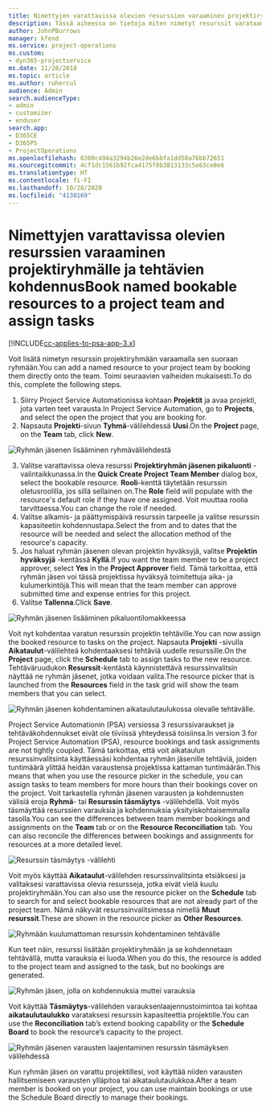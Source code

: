 ```yaml
---
title: Nimettyjen varattavissa olevien resurssien varaaminen projektiryhmälle ja tehtävien kohdennus
description: Tässä aiheessa on tietoja miten nimetyt resurssit varataan projektiryhmille ja miten ne kohdennetaan tehtäville.
author: JohnPBurrows
manager: kfend
ms.service: project-operations
ms.custom:
- dyn365-projectservice
ms.date: 11/28/2018
ms.topic: article
ms.author: ruhercul
audience: Admin
search.audienceType:
- admin
- customizer
- enduser
search.app:
- D365CE
- D365PS
- ProjectOperations
ms.openlocfilehash: 0300c494a3294b26e2de6bbfa1dd50a76bb72651
ms.sourcegitcommit: 4cf1dc1561b92fca4175f0b3813133c5e63ce8e6
ms.translationtype: HT
ms.contentlocale: fi-FI
ms.lasthandoff: 10/28/2020
ms.locfileid: "4130169"
---
```

# <a name="book-named-bookable-resources-to-a-project-team-and-assign-tasks"></a><span data-ttu-id="79d87-103">Nimettyjen varattavissa olevien resurssien varaaminen projektiryhmälle ja tehtävien kohdennus</span><span class="sxs-lookup"><span data-stu-id="79d87-103">Book named bookable resources to a project team and assign tasks</span></span> 

[!INCLUDE[cc-applies-to-psa-app-3.x](../includes/cc-applies-to-psa-app-3x.md)]

<span data-ttu-id="79d87-104">Voit lisätä nimetyn resurssin projektiryhmään varaamalla sen suoraan ryhmään.</span><span class="sxs-lookup"><span data-stu-id="79d87-104">You can  add a named resource to your project team by booking them directly onto the team.</span></span> <span data-ttu-id="79d87-105">Toimi seuraavien vaiheiden mukaisesti.</span><span class="sxs-lookup"><span data-stu-id="79d87-105">To do this, complete the following steps.</span></span>

1. <span data-ttu-id="79d87-106">Siirry Project Service Automationissa kohtaan **Projektit** ja avaa projekti, jota varten teet varausta.</span><span class="sxs-lookup"><span data-stu-id="79d87-106">In  Project Service Automation, go to **Projects**, and select the open the project that you are booking for.</span></span>
2. <span data-ttu-id="79d87-107">Napsauta **Projekti**-sivun **Tyhmä**-välilehdessä **Uusi**.</span><span class="sxs-lookup"><span data-stu-id="79d87-107">On the **Project** page, on the **Team** tab, click **New**.</span></span> 

![Ryhmän jäsenen lisääminen ryhmävälilehdestä](media/RM-how-to-1.png)

3. <span data-ttu-id="79d87-109">Valitse varattavissa oleva resurssi **Projektiryhmän jäsenen pikaluonti** -valintaikkunassa.</span><span class="sxs-lookup"><span data-stu-id="79d87-109">In the **Quick Create Project Team Member** dialog box, select the bookable resource.</span></span> <span data-ttu-id="79d87-110">**Rooli**-kenttä täytetään resurssin oletusroolilla, jos sillä sellainen on.</span><span class="sxs-lookup"><span data-stu-id="79d87-110">The **Role** field will populate with the resource's default role if they have one assigned.</span></span> <span data-ttu-id="79d87-111">Voit muuttaa roolia tarvittaessa.</span><span class="sxs-lookup"><span data-stu-id="79d87-111">You can change the role if needed.</span></span> 
4. <span data-ttu-id="79d87-112">Valitse alkamis- ja päättymispäivä resurssin tarpeelle ja valitse resurssin kapasiteetin kohdennustapa.</span><span class="sxs-lookup"><span data-stu-id="79d87-112">Select the from and to dates that the resource will be needed and select the allocation method of the resource's capacity.</span></span> 
5. <span data-ttu-id="79d87-113">Jos haluat ryhmän jäsenen olevan projektin hyväksyjä, valitse **Projektin hyväksyjä** -kentässä **Kyllä**.</span><span class="sxs-lookup"><span data-stu-id="79d87-113">If you want the team member to be a project approver, select **Yes** in the **Project Approver** field.</span></span> <span data-ttu-id="79d87-114">Tämä tarkoittaa, että ryhmän jäsen voi tässä projektissa hyväksyä toimitettuja aika- ja kulumerkintöjä.</span><span class="sxs-lookup"><span data-stu-id="79d87-114">This will mean that the team member can approve submitted time and expense entries for this project.</span></span> 
6. <span data-ttu-id="79d87-115">Valitse **Tallenna**.</span><span class="sxs-lookup"><span data-stu-id="79d87-115">Click **Save**.</span></span>

![Ryhmän jäsenen lisääminen pikaluontilomakkeessa](media/RM-how-to-2.png)


<span data-ttu-id="79d87-117">Voit nyt kohdentaa varatun resurssin projektin tehtäville.</span><span class="sxs-lookup"><span data-stu-id="79d87-117">You can now assign the booked resource to tasks on the project.</span></span> <span data-ttu-id="79d87-118">Napsauta **Projekti** -sivulla **Aikataulut**-välilehteä kohdentaaksesi tehtäviä uudelle resurssille.</span><span class="sxs-lookup"><span data-stu-id="79d87-118">On the **Project** page, click the **Schedule** tab to assign tasks to the new resource.</span></span> <span data-ttu-id="79d87-119">Tehtäväruudukon **Resurssit**-kentästä käynnistettävä resurssinvalitsin näyttää ne ryhmän jäsenet, jotka voidaan valita.</span><span class="sxs-lookup"><span data-stu-id="79d87-119">The resource picker that is launched from the **Resources** field in the task grid will show the team members that you can select.</span></span>

![Ryhmän jäsenen kohdentaminen aikataulutaulukossa olevalle tehtävälle.](media/RM-how-to-3.png)

<span data-ttu-id="79d87-121">Project Service Automationin (PSA) versiossa 3 resurssivaraukset ja tehtäväkohdennukset eivät ole tiiviissä yhteydessä toisiinsa.</span><span class="sxs-lookup"><span data-stu-id="79d87-121">In version 3 for Project Service Automation (PSA), resource bookings and task assignments are not tightly coupled.</span></span> <span data-ttu-id="79d87-122">Tämä tarkoittaa, että voit aikataulun resurssinvalitsinta käyttäessäsi kohdentaa ryhmän jäsenille tehtäviä, joiden tuntimäärä ylittää heidän varaustensa projektissa kattaman tuntimäärän.</span><span class="sxs-lookup"><span data-stu-id="79d87-122">This means that when you use the resource picker in the schedule, you can assign tasks to team members for more hours than their bookings cover on the project.</span></span>
<span data-ttu-id="79d87-123">Voit tarkastella ryhmän jäsenen varausten ja kohdennusten välisiä eroja **Ryhmä**- tai **Resurssin täsmäytys** -välilehdellä. Voit myös täsmäyttää resurssien varauksia ja kohdennuksia yksityiskohtaisemmalla tasolla.</span><span class="sxs-lookup"><span data-stu-id="79d87-123">You can see the differences between team member bookings and assignments on the **Team** tab or on the **Resource Reconciliation** tab. You can also reconcile the differences between bookings and assignments for resources at a more detailed level.</span></span>

![Resurssin täsmäytys -välilehti](media/RM-how-to-4.png)

<span data-ttu-id="79d87-125">Voit myös käyttää **Aikataulut**-välilehden resurssinvalitsinta etsiäksesi ja valitaksesi varattavissa olevia resursseja, jotka eivät vielä kuulu projektiryhmään.</span><span class="sxs-lookup"><span data-stu-id="79d87-125">You can also use the resource picker on the **Schedule** tab to search for and select bookable resources that are not already part of the project team.</span></span> <span data-ttu-id="79d87-126">Nämä näkyvät resurssinvalitsimessa nimellä **Muut resurssit**.</span><span class="sxs-lookup"><span data-stu-id="79d87-126">These are shown in the resource picker as **Other Resources**.</span></span>

![Ryhmään kuulumattoman resurssin kohdentaminen tehtävälle](media/RM-how-to-5.png)

<span data-ttu-id="79d87-128">Kun teet näin, resurssi lisätään projektiryhmään ja se kohdennetaan tehtävällä, mutta varauksia ei luoda.</span><span class="sxs-lookup"><span data-stu-id="79d87-128">When you do this, the resource is added to the project team and assigned to the task, but no bookings are generated.</span></span>

![Ryhmän jäsen, jolla on kohdennuksia muttei varauksia](media/RM-how-to-6.png)

<span data-ttu-id="79d87-130">Voit käyttää **Täsmäytys**-välilehden varauksenlaajennustoimintoa tai kohtaa **aikataulutaulukko** varataksesi resurssin kapasiteettia projektille.</span><span class="sxs-lookup"><span data-stu-id="79d87-130">You can use the **Reconciliation** tab’s extend booking capability or the **Schedule Board** to book the resource’s capacity to the project.</span></span>

![Ryhmän jäsenen varausten laajentaminen resurssin täsmäyksen välilehdessä](media/RM-how-to-7.png)

<span data-ttu-id="79d87-132">Kun ryhmän jäsen on varattu projektillesi, voit käyttää niiden varausten hallitsemiseen varausten ylläpitoa tai aikataulutaulukkoa.</span><span class="sxs-lookup"><span data-stu-id="79d87-132">After a team member is booked on your project, you can use maintain bookings or use the Schedule Board directly to manage their bookings.</span></span>
